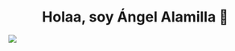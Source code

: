 <div align="center">
  <h1>Holaa, soy Ángel Alamilla 👋</h1>
</div>


<img src="https://imgur.com/a/8CVl1AQ">
<!--
**aab0030/aab0030** is a ✨ _special_ ✨ repository because its `README.md` (this file) appears on your GitHub profile.

Here are some ideas to get you started:

- 🔭 I’m currently working on ...
- 🌱 I’m currently learning ...
- 👯 I’m looking to collaborate on ...
- 🤔 I’m looking for help with ...
- 💬 Ask me about ...
- 📫 How to reach me: ...
- 😄 Pronouns: ...
- ⚡ Fun fact: ...
-->
